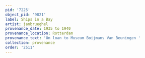 ```yaml
---
pid: '7225'
object_pid: '9821'
label: Ships in a Bay
artist: janbrueghel
provenance_date: 1935 to 1940
provenance_location: Rotterdam
provenance_text: 'On loan to Museum Boijmans Van Beuningen '
collection: provenance
order: '2511'
---
```

